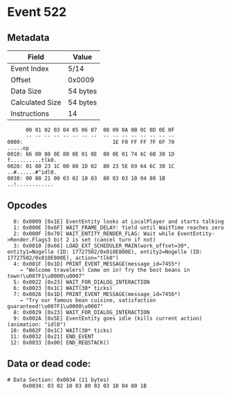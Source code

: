 # Event 522

## Metadata

| Field           | Value    |
|-----------------|----------|
| Event Index     | 5/14     |
| Offset          | 0x0009   |
| Data Size       | 54 bytes |
| Calculated Size | 54 bytes |
| Instructions    | 14       |

```
      00 01 02 03 04 05 06 07  08 09 0A 0B 0C 0D 0E 0F
      -- -- -- -- -- -- -- --  -- -- -- -- -- -- -- --
0000:                             1E F0 FF FF 7F 6F 70           .....op
0010: 66 00 80 0E 80 0E 01 0E  80 0E 01 74 6C 6B 30 1D  f..........tlk0.
0020: 01 80 23 1C 00 80 1D 02  80 23 5E 69 64 6C 30 1C  ..#......#^idl0.
0030: 00 80 21 00 03 02 10 03  80 03 03 10 04 80 1B     ..!............ 
```

## Opcodes

```
  0: 0x0009 [0x1E] EventEntity looks at LocalPlayer and starts talking
  1: 0x000E [0x6F] WAIT_FRAME_DELAY: Yield until WaitTime reaches zero
  2: 0x000F [0x70] WAIT_ENTITY_RENDER_FLAG: Wait while EventEntity->Render.Flags3 bit 2 is set (cancel turn if not)
  3: 0x0010 [0x66] LOAD_EXT_SCHEDULER_MAIN(work_offset=30*, entity1=Nogelle (ID: 17727502/0x010E800E), entity2=Nogelle (ID: 17727502/0x010E800E), action="tlk0")
  4: 0x001F [0x1D] PRINT_EVENT_MESSAGE(message_id=7455*)
    → "Welcome travelers! Come on in! Try the best beans in town!\u007F1\u0000\u0007"
  5: 0x0022 [0x23] WAIT_FOR_DIALOG_INTERACTION
  6: 0x0023 [0x1C] WAIT(30* ticks)
  7: 0x0026 [0x1D] PRINT_EVENT_MESSAGE(message_id=7456*)
    → "Try our famous bean cuisine, satisfaction guaranteed!\u007F1\u0000\u0007"
  8: 0x0029 [0x23] WAIT_FOR_DIALOG_INTERACTION
  9: 0x002A [0x5E] EventEntity goes idle (kills current action) (animation: "idl0")
 10: 0x002F [0x1C] WAIT(30* ticks)
 11: 0x0032 [0x21] END_EVENT
 12: 0x0033 [0x00] END_REQSTACK()
```

## Data or dead code:

```
# Data Section: 0x0034 (11 bytes)
     0x0034: 03 02 10 03 80 03 03 10 04 80 1B
```